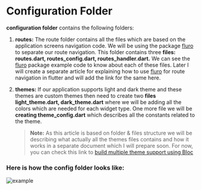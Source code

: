 # Configuration Folder
**configuration folder** contains the following folders:

1. **routes:** The route folder contains all the files which are based on the application screens navigation code. We will be using the package [fluro](https://pub.dev/packages/fluro) to separate our route navigation. This folder contains three **files: routes.dart, routes_config.dart, routes_handler.dart.** We can see the [fluro](https://pub.dev/packages/fluro) package example code to know about each of these files. Later I will create a separate article for explaining how to use [fluro](https://pub.dev/packages/fluro) for route navigation in flutter and will add the link for the same here.

2. **themes:** If our application supports light and dark theme and these themes are custom themes then need to create two **files light_theme.dart, dark_theme.dart** where we will be adding all the colors which are needed for each widget type. One more file we will be **creating theme_config.dart** which describes all the constants related to the theme.
    > **Note:** As this article is based on folder & files structure we will be describing what actually all the themes files contains and how it works in a separate document which I will prepare soon. For now, you can check this link to [build multiple theme support using Bloc](https://resocoder.com/2019/08/09/switch-themes-with-flutter-bloc-dynamic-theming-tutorial-dark-light-theme/)

### Here is how the config folder looks like:
![example](https://res.cloudinary.com/miyoexcellent/image/upload/v1614904105/Pagalo/1_Rq_viTks0Nj3fe0mMfhTEQ_wcf732.jpg)